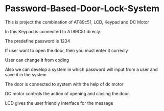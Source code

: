 # Password-Based-Door-Lock-System
This is project the combination of AT89c51, LCD, Keypad and DC Motor

In this Keypad is connected to AT89C51 direcly.

The predefine password is 1234

If user want to open the door, then you must enter it correcly

User can change it from coding

Also we can develop a system in which password will input from a user and save it in the system

The door is connected to system with the help of dc motor

DC motor controls the action of opening and closing the door.

LCD gives the user friendly interface for the message 
